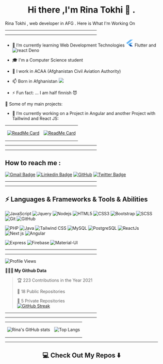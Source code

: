  <h1 align="center" >Hi there ,I'm Rina Tokhi 👋 .</h1> 

 Rina Tokhi ,  web developer  in AFG .
 Here is What I'm Working On 
 <hr width = "60%">
 <hr width = "60%">

- 🌱 I’m currently learning Web Development Technologies  <img src="https://raw.githubusercontent.com/dnfield/flutter_svg/7d374d7107561cbd906d7c0ca26fef02cc01e7c8/example/assets/flutter_logo.svg?sanitize=true" alt="Flutter" width="25" height="25" />   Flutter and<img src="https://user-images.githubusercontent.com/6702424/79351107-900eb300-7f38-11ea-8272-91ff725d29f3.png" alt="react" width="50" height="25" /> Deno

-  🎓 I'm a Computer Science student
-  🤖 I work in ACAA (Afghanistan Civil Aviation Authority)
-  📫  Born in Afghanistan   <img  src="https://img.icons8.com/color/50/000000/afghanistan-flag-circle.png" width="17"/>
-  ⚡ Fun fact: ... I am half finnish  😈

🚀 Some of my main projects:

- 🔭 I’m currently working on a Project in Angular and another Project with Taillwind and React JS:

<table>
<tr>
   <td>
    
[![ReadMe Card](https://github-readme-stats.vercel.app/api/pin/?username=Rina-tokhi&theme=algolia&bg_color=00000000&hide_border=true&repo=Recipe-book-angular)](https://github.com/Rina-Tokhi/Recipe-book-angular)

  
   </td>
   <td>
      
[![ReadMe Card](https://github-readme-stats.vercel.app/api/pin/?username=Rina-tokhi&theme=algolia&bg_color=00000000&hide_border=true&repo=TailwindCSS-Recipes)](https://github.com/Rina-Tokhi/TailwindCSS-Recipes)
   
  </td>  
</tr>
</table>




 <hr width = "60%">
 <hr width = "60%">
 

## How to reach me :


[![Gmail Badge](https://img.shields.io/badge/-Rina.Tokhi7@gmail.com-c14438?style=flat-square&logo=Gmail&logoColor=white&link=mailto:ing.miller.vega@gmail.com)](mailto:ing.Rina.Tokhi7@gmail.com)
[![Linkedin Badge](https://img.shields.io/badge/-RinaTokhi-blue?style=flat-square&logo=Linkedin&logoColor=white&link=https://www.linkedin.com/in/rina-tokhi-6274b2213/)](https://www.linkedin.com/in/rina-tokhi-6274b2213/)
[![GitHub](https://img.shields.io/badge/-GitHub-181717?style=flat-square&logo=github&logoColor=white&link=https://github.com/Rina-Tokhi)](https://github.com/Rina-Tokhi)
[![Twitter Badge](https://img.shields.io/badge/-@RinaTokhi-00acee?style=flat&logo=Twitter&logoColor=white)](https://twitter.com/intent/follow?screen_name=RinaTokhi "Follow on Twitter")

 <hr width = "60%">
 <hr width = "60%">

## ⚡ Languages & Frameworks & Tools & Abilities

![JavaScript](https://img.shields.io/badge/-JavaScript-F7DF1E?style=plastic-square&logo=javascript&logoColor=white)
![Jquery](https://img.shields.io/badge/-jQuery-0769AD?style=plastic-square&logo=jQuery&logoColor=white)
![Nodejs](https://img.shields.io/badge/-Nodejs-339933?style=plastic-square&logo=Node.js&logoColor=white)
![HTML5](https://img.shields.io/badge/-HTML5-E34F26?style=plastic-square&logo=html5&logoColor=white)
![CSS3](https://img.shields.io/badge/-CSS3-1572B6?style=plastic-square&logo=css3)
![Bootstrap](https://img.shields.io/badge/-Bootstrap-7952B3?style=plastic-square&logo=bootstrap&logoColor=white)
![SCSS](https://img.shields.io/badge/-sass-CC6699?style=flat-square-square&logo=Sass&logoColor=white)
![Git](https://img.shields.io/badge/-Git-F05032?style=plastic-square&logo=git&logoColor=white)
![GitHub](https://img.shields.io/badge/-GitHub-181717?style=plastic-square&logo=github)

![PHP](https://img.shields.io/badge/-PHP-777BB4?style=plastic-square&logo=PHP&logoColor=white)
![Java](https://img.shields.io/badge/-Java-007396?style=plastic-square&logo=Java&logoColor=white)
![Tailwind CSS](https://img.shields.io/badge/-Tailwind%20CSS-38B2AC?style=plastic-square&logo=Tailwind%20CSS&logoColor=white)
![MySQL](https://img.shields.io/badge/-MySQL-4479A1?style=plastic-square&logo=MySQL&logoColor=white)
![PostgreSQL](https://img.shields.io/badge/-PostgreSQL-4169E1?style=plastic-square&logo=PostgreSQL&logoColor=white)
![ReactJs](https://img.shields.io/badge/-ReactJs-61DAFB?style=plastic-square&logo=React&logoColor=white)
![Next js](https://img.shields.io/badge/-Next%20js-000000?style=plastic-square&logo=Next.js&logoColor=white)
![Angular](https://img.shields.io/badge/-Angular-DD0031?style=plastic-square&logo=Angular&logoColor=white)

![Express](https://img.shields.io/badge/-Express-000000?style=plastic-square&logo=Express&logoColor=white)
![Firebase](https://img.shields.io/badge/-Firebase-FFCA28?style=plastic-square&logo=Firebase&logoColor=white)
![Material-UI](https://img.shields.io/badge/-Material%20UI-0081CB?style=plastic-square&logo=Material-UI&logoColor=white)
 
<hr width = "60%">
<hr width = "60%">

![Profile Views](http://img.shields.io/badge/Profile%20Views-105-blue)

**👩🏼‍💻 My Github Data** 


> 🏆 223 Contributions in the Year 2021
 >  
> 📜 18 Public Repositories 
 > 
> 🔑 5 Private Repositories  
[![GitHub Streak](https://github-readme-streak-stats.herokuapp.com/?user=Rina-Tokhi&theme=algolia&bg_color=00000000&hide_border=true&background=00000000&ring=4492d4&)](https://git.io/streak-stats)

<hr width = "60%">
<hr width = "60%">

<table>
<tr>
   <td>

![Rina's GitHub stats](https://github-readme-stats.vercel.app/api?username=Rina-Tokhi&theme=algolia&show_icons=true&bg_color=00000000&hide_border=true)
  
   </td>
   <td>
      
 ![Top Langs](https://github-readme-stats.vercel.app/api/top-langs/?username=Rina-Tokhi&show_icons=true&theme=algolia&bg_color=00000000&hide_border=true)
   
  </td>  
</tr>
</table>

<hr>

<h2  align="center">💻 Check Out My Repos ⬇️ </h2>
